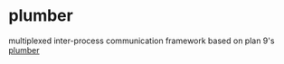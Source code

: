 # plumber
multiplexed inter-process communication framework based on plan 9's [plumber](https://9fans.github.io/plan9port/man/man4/plumber.html)
